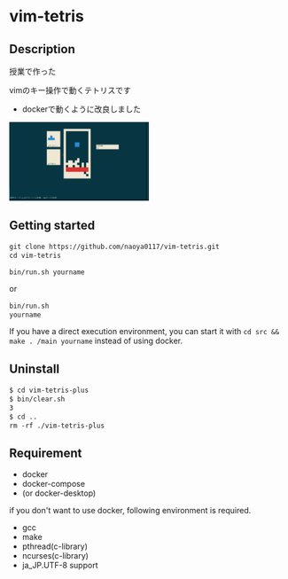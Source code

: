 # vim-tetris
## Description
授業で作った

vimのキー操作で動くテトリスです
- dockerで動くように改良しました

<img src="https://github.com/naoya0117/vim-tetris/blob/image/tetris.png?raw=true" width="50%">

## Getting started

```
git clone https://github.com/naoya0117/vim-tetris.git
cd vim-tetris
```
```
bin/run.sh yourname
```
or 
```
bin/run.sh
yourname
```

If you have a direct execution environment, you can start it with ```cd src && make . /main yourname``` instead of using docker.


## Uninstall
```
$ cd vim-tetris-plus
$ bin/clear.sh
3
$ cd ..
rm -rf ./vim-tetris-plus
```



## Requirement
- docker
- docker-compose
- (or docker-desktop)

if you don't want to use docker, following environment is required.
- gcc
- make
- pthread(c-library)
- ncurses(c-library)
- ja_JP.UTF-8 support
